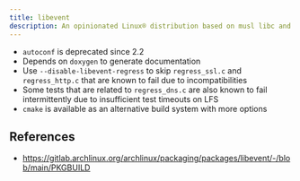 ```yaml
---
title: libevent
description: An opinionated Linux® distribution based on musl libc and toybox
---
```


- `autoconf` is deprecated since 2.2
- Depends on `doxygen` to generate documentation
- Use `--disable-libevent-regress` to skip `regress_ssl.c` and `regress_http.c` that are known to fail due to incompatibilities
- Some tests that are related to `regress_dns.c` are also known to fail intermittently due to insufficient test timeouts on LFS
- `cmake` is available as an alternative build system with more options

## References
- https://gitlab.archlinux.org/archlinux/packaging/packages/libevent/-/blob/main/PKGBUILD
